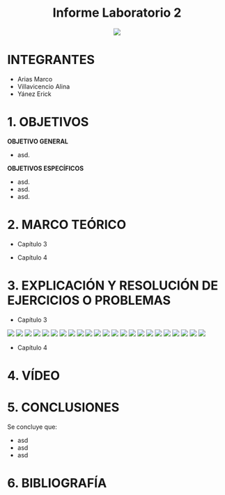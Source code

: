 <div align="center">

# Informe Laboratorio 2

![](https://github.com/erickyanez1/IMAGENES-DEBER-1/blob/main/espe.png) 

</div>

# **INTEGRANTES**

- Arias Marco
- Villavicencio Alina
- Yánez Erick


# **1. OBJETIVOS**

**OBJETIVO GENERAL**
  - asd.
 
 **OBJETIVOS ESPECÍFICOS**
  - asd.
  - asd.
  - asd.

# **2. MARCO TEÓRICO**
- Capítulo 3

- Capítulo 4

# **3. EXPLICACIÓN Y RESOLUCIÓN DE EJERCICIOS O PROBLEMAS**
- Capítulo 3

![](https://github.com/erickyanez1/DEBER2/blob/main/IMAGENES/cap1.PNG)
![](https://github.com/erickyanez1/DEBER2/blob/main/IMAGENES/cap1.1.PNG)
![](https://github.com/erickyanez1/DEBER2/blob/main/IMAGENES/cap1.2.PNG)
![](https://github.com/erickyanez1/DEBER2/blob/main/IMAGENES/cap2.PNG)
![](https://github.com/erickyanez1/DEBER2/blob/main/IMAGENES/cap2.2.PNG)
![](https://github.com/erickyanez1/DEBER2/blob/main/IMAGENES/cap5.PNG)
![](https://github.com/erickyanez1/DEBER2/blob/main/IMAGENES/cap7.PNG)
![](https://github.com/erickyanez1/DEBER2/blob/main/IMAGENES/cap9.PNG)
![](https://github.com/erickyanez1/DEBER2/blob/main/IMAGENES/cap11.PNG)
![](https://github.com/erickyanez1/DEBER2/blob/main/IMAGENES/cap13.PNG)
![](https://github.com/erickyanez1/DEBER2/blob/main/IMAGENES/cap15.PNG)
![](https://github.com/erickyanez1/DEBER2/blob/main/IMAGENES/cap17.PNG)
![](https://github.com/erickyanez1/DEBER2/blob/main/IMAGENES/cap19.PNG)
![](https://github.com/erickyanez1/DEBER2/blob/main/IMAGENES/cap21.PNG)
![](https://github.com/erickyanez1/DEBER2/blob/main/IMAGENES/cap23.PNG)
![](https://github.com/erickyanez1/DEBER2/blob/main/IMAGENES/cap25.PNG)
![](https://github.com/erickyanez1/DEBER2/blob/main/IMAGENES/cap27.PNG)
![](https://github.com/erickyanez1/DEBER2/blob/main/IMAGENES/cap29.PNG)
![](https://github.com/erickyanez1/DEBER2/blob/main/IMAGENES/cap31.PNG)
![](https://github.com/erickyanez1/DEBER2/blob/main/IMAGENES/cap33.PNG)
![](https://github.com/erickyanez1/DEBER2/blob/main/IMAGENES/cap35.PNG)
![](https://github.com/erickyanez1/DEBER2/blob/main/IMAGENES/cap37.PNG)
![](https://github.com/erickyanez1/DEBER2/blob/main/IMAGENES/cap39.PNG)

- Capítulo 4

# **4. VÍDEO**



# **5. CONCLUSIONES**

Se concluye que:

- asd
- asd
- asd

# **6. BIBLIOGRAFÍA**
